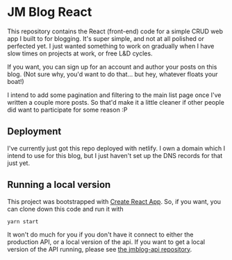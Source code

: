 # JM Blog React

This repository contains the React (front-end) code for a simple CRUD
web app I built to for blogging. It's super simple, and not at all polished or
perfected yet. I just wanted something to work on gradually when I have slow
times on projects at work, or free L&D cycles.

If you want, you can sign up for an account and author your posts on this blog.
(Not sure why, you'd want to do that... but hey, whatever floats your boat!)

I intend to add some pagination and filtering to the main list page once I've
written a couple more posts. So that'd make it a little cleaner if other people
did want to participate for some reason :P

## Deployment

I've currently just got this repo deployed with netlify. I own a domain which I
intend to use for this blog, but I just haven't set up the DNS records for that
just yet.

## Running a local version

This project was bootstrapped with [Create React App](https://github.com/facebook/create-react-app).
So, if you want, you can clone down this code and run it with

`yarn start`

It won't do much for you if you don't have it connect to either the production
API, or a local version of the api. If you want to get a local version of the API
running, please see [the jmblog-api repository](https://github.com/JNotelddim/jmblog-api).

